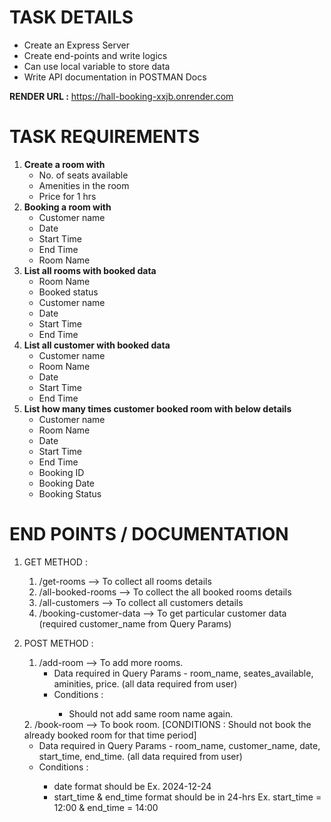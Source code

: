 # TASK DETAILS 

<ul>
  <li>Create an Express Server</li>
  <li>Create end-points and write logics</li>
  <li>Can use local variable to store data</li>
  <li>Write API documentation in POSTMAN Docs</li>
</ul>

<b>RENDER URL :</b> https://hall-booking-xxjb.onrender.com

# TASK REQUIREMENTS

<ol>
  <li><b>Create a room with</b>
    <ul>
        <li>No. of seats available</li>
        <li>Amenities in the room</li>
        <li>Price for 1 hrs</li>
      </ul>
  </li>
  <li><b>Booking a room with</b>
    <ul>
        <li>Customer name</li>
        <li>Date</li>
        <li>Start Time</li>
        <li>End Time</li>
        <li>Room Name</li>
      </ul>
  </li>
  <li><b>List all rooms with booked data</b>
    <ul>
        <li>Room Name</li>
        <li>Booked status</li>
        <li>Customer name</li>
        <li>Date</li>
        <li>Start Time</li>
        <li>End Time</li>
      </ul>
  </li>
  <li><b>List all customer with booked data</b>
    <ul>
        <li>Customer name</li>
        <li>Room Name</li>
        <li>Date</li>
        <li>Start Time</li>
        <li>End Time</li>
      </ul>
  </li>
  <li><b>List how many times customer booked room with below details</b>
    <ul>
        <li>Customer name</li>
        <li>Room Name</li>
        <li>Date</li>
        <li>Start Time</li>
        <li>End Time</li>
        <li>Booking ID</li>
        <li>Booking Date</li>
        <li>Booking Status</li>
      </ul>
  </li>
</ol>

# END POINTS / DOCUMENTATION

1. GET METHOD :
   1. /get-rooms --> To collect all rooms details
   2. /all-booked-rooms --> To collect the all booked rooms details
   3. /all-customers --> To collect all customers details
   4. /booking-customer-data --> To get particular customer data (required customer_name from Query Params)

2. POST METHOD :
   1. /add-room --> To add more rooms.
     	<ul>
		<li>Data required in Query Params - room_name, seates_available, aminities, price. (all data required from user)</li>
		<li>Conditions :</li>
		<ul>
			<li>Should not add same room name again.</li>
		</ul>
	</ul>      
   2. /book-room --> To book room. [CONDITIONS : Should not book the already booked room for that time period]
	<ul>
		<li>Data required in Query Params - room_name, customer_name, date, start_time, end_time. (all data required from user)</li>
		<li>Conditions :</li>
		<ul>
			<li>date format should be Ex. 2024-12-24</li>
			<li>start_time & end_time format should be in 24-hrs Ex. start_time = 12:00 & end_time = 14:00 </li>
		</ul>
	</ul>
